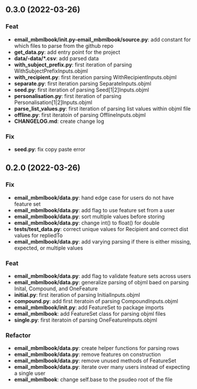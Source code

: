 ## 0.3.0 (2022-03-26)

### Feat

- **email_mbmlbook/__init__.py-email_mbmlbook/source.py**: add constant for which files to parse from the github repo
- **get_data.py**: add entry point for the project
- **data/-data/*.csv**: add parsed data
- **with_subject_prefix.py**: first iteration of parsing WithSubjectPrefixInputs.objml
- **with_recipient.py**: first iteration parsing WithRecipientInputs.objml
- **separate.py**: first iteration parsing SeparateInputs.objml
- **seed.py**: first iteration of parsing Seed[1|2]Inputs.objml
- **personalisation.py**: first iteration of parsing Personalisation[1|2]Inputs.objml
- **parse_list_values.py**: first iteration of parsing list values within objml file
- **offline.py**: first iteratoin of parsing OfflineInputs.objml
- **CHANGELOG.md**: create change log

### Fix

- **seed.py**: fix copy paste error

## 0.2.0 (2022-03-26)

### Fix

- **email_mbmlbook/data.py**: hand edge case for users do not have feature set
- **email_mbmlbook/data.py**: add flag to use feature set from a user
- **email_mbmlbook/data.py**: sort multiple values before storing
- **email_mbmlbook/data.py**: change int() to float() for double
- **tests/test_data.py**: correct unique values for Recipient and correct dist values for repliedTo
- **email_mbmlbook/data.py**: add varying parsing if there is either missing, expected, or multiple values

### Feat

- **email_mbmlbook/data.py**: add flag to validate feature sets across users
- **email_mbmlbook/data.py**: generalize parsing of objml baed on parsing Inital, Compound, and OneFeature
- **initial.py**: first iteration of parsing InitialInputs.objml
- **compound.py**: add first iteratoin of parsing CompoundInputs.objml
- **email_mbmlbook/__init__.py**: add FeatureSet to package imports
- **email_mbmlbook**: add FeatureSet class for parsing objml files
- **single.py**: first iteratoin of parsing OneFeatureInputs.objml

### Refactor

- **email_mbmlbook/data.py**: create helper functions for parsing rows
- **email_mbmlbook/data.py**: remove features on construction
- **email_mbmlbook/data.py**: remove unused methods of FeatureSet
- **email_mbmlbook/data.py**: iterate over many users instead of expecting a single user
- **email_mbmlbook**: change self.base to the psudeo root of the file
